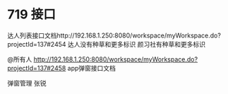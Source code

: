 # 719 接口

达人列表接口文档http://192.168.1.250:8080/workspace/myWorkspace.do?projectId=137#2454
达人没有种草和更多标识
颜习社有种草和更多标识

@所有人  http://192.168.1.250:8080/workspace/myWorkspace.do?projectId=137#2458   app弹窗接口文档


弹窗管理  张锐